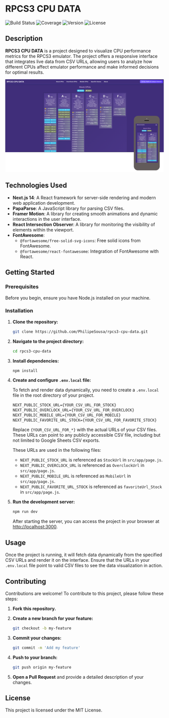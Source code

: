 # RPCS3 CPU DATA

![Build Status](https://img.shields.io/badge/build-passing-brightgreen)
![Coverage](https://img.shields.io/badge/coverage-0%25-brightgreen)
![Version](https://img.shields.io/badge/version-Beta-blue)
![License](https://img.shields.io/badge/license-MIT-blue)

## Description

**RPCS3 CPU DATA** is a project designed to visualize CPU performance metrics for the RPCS3 emulator. The project offers a responsive interface that integrates live data from CSV URLs, allowing users to analyze how different CPUs affect emulator performance and make informed decisions for optimal results.

<img align="center" src="./public/homepage_readme.png">

## Technologies Used

- **Next.js 14**: A React framework for server-side rendering and modern web application development.
- **PapaParse**: A JavaScript library for parsing CSV files.
- **Framer Motion**: A library for creating smooth animations and dynamic interactions in the user interface.
- **React Intersection Observer**: A library for monitoring the visibility of elements within the viewport.
- **FontAwesome**:
    - `@fortawesome/free-solid-svg-icons`: Free solid icons from FontAwesome.
    - `@fortawesome/react-fontawesome`: Integration of FontAwesome with React.

## Getting Started

### Prerequisites

Before you begin, ensure you have Node.js installed on your machine.

### Installation

1. **Clone the repository:**

    ```bash
    git clone https://github.com/PhilipeSousa/rpcs3-cpu-data.git
    ```

2. **Navigate to the project directory:**

    ```bash
    cd rpcs3-cpu-data
    ```

3. **Install dependencies:**

    ```bash
    npm install
    ```

4. **Create and configure `.env.local` file:**

    To fetch and render data dynamically, you need to create a `.env.local` file in the root directory of your project.

    ```plaintext
    NEXT_PUBLIC_STOCK_URL={YOUR_CSV_URL_FOR_STOCK}
    NEXT_PUBLIC_OVERCLOCK_URL={YOUR_CSV_URL_FOR_OVERCLOCK}
    NEXT_PUBLIC_MOBILE_URL={YOUR_CSV_URL_FOR_MOBILE}
    NEXT_PUBLIC_FAVORITE_URL_STOCK={YOUR_CSV_URL_FOR_FAVORITE_STOCK}
    ```

    Replace `{YOUR_CSV_URL_FOR_*}` with the actual URLs of your CSV files. These URLs can point to any publicly accessible CSV file, including but not limited to Google Sheets CSV exports.

    These URLs are used in the following files:
    
    - `NEXT_PUBLIC_STOCK_URL` is referenced as `StockUrl` in `src/app/page.js`.
    - `NEXT_PUBLIC_OVERCLOCK_URL` is referenced as `OverclockUrl` in `src/app/page.js`.
    - `NEXT_PUBLIC_MOBILE_URL` is referenced as `MobileUrl` in `src/app/page.js`.
    - `NEXT_PUBLIC_FAVORITE_URL_STOCK` is referenced as `favoriteUrl_Stock` in `src/app/page.js`.


5. **Run the development server:**

    ```bash
    npm run dev
    ```

    After starting the server, you can access the project in your browser at [http://localhost:3000](http://localhost:3000).

## Usage

Once the project is running, it will fetch data dynamically from the specified CSV URLs and render it on the interface. Ensure that the URLs in your `.env.local` file point to valid CSV files to see the data visualization in action.

## Contributing

Contributions are welcome! To contribute to this project, please follow these steps:

1. **Fork this repository.**

2. **Create a new branch for your feature:**

    ```bash
    git checkout -b my-feature
    ```

3. **Commit your changes:**

    ```bash
    git commit -m 'Add my feature'
    ```

4. **Push to your branch:**

    ```bash
    git push origin my-feature
    ```

5. **Open a Pull Request** and provide a detailed description of your changes.

## License

This project is licensed under the MIT License.
